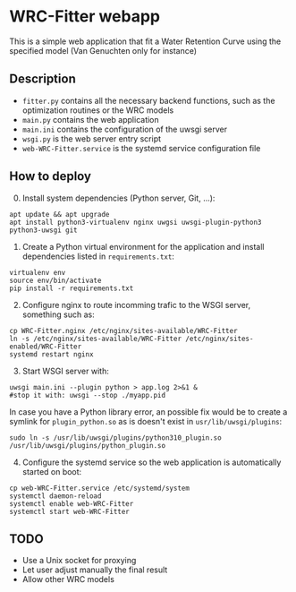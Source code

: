 # WRC-Fitter webapp

This is a simple web application that fit a Water Retention Curve using the specified model (Van Genuchten only for instance)

## Description

- `fitter.py` contains all the necessary backend functions, such as the optimization routines or the WRC models
- `main.py` contains the web application
- `main.ini` contains the configuration of the uwsgi server
- `wsgi.py` is the web server entry script
- `web-WRC-Fitter.service` is the systemd service configuration file


## How to deploy

0. Install system dependencies (Python server, Git, ...):
```
apt update && apt upgrade
apt install python3-virtualenv nginx uwgsi uwsgi-plugin-python3 python3-uwsgi git
```

1. Create a Python virtual environment for the application and install dependencies listed in `requirements.txt`:
```
virtualenv env
source env/bin/activate
pip install -r requirements.txt
```

2. Configure nginx to route incomming trafic to the WSGI server, something such as:
``` 
cp WRC-Fitter.nginx /etc/nginx/sites-available/WRC-Fitter
ln -s /etc/nginx/sites-available/WRC-Fitter /etc/nginx/sites-enabled/WRC-Fitter
systemd restart nginx
```

3. Start WSGI server with:
```
uwsgi main.ini --plugin python > app.log 2>&1 &
#stop it with: uwsgi --stop ./myapp.pid  
```
In case you have a Python library error, an possible fix would be to create a symlink for `plugin_python.so` as is doesn't exist in `usr/lib/uwsgi/plugins`:
```
sudo ln -s /usr/lib/uwsgi/plugins/python310_plugin.so /usr/lib/uwsgi/plugins/python_plugin.so
``` 

4. Configure the systemd service so the web application is automatically started on boot:
```
cp web-WRC-Fitter.service /etc/systemd/system
systemctl daemon-reload
systemctl enable web-WRC-Fitter
systemctl start web-WRC-Fitter
```

## TODO

- Use a Unix socket for proxying
- Let user adjust manually the final result
- Allow other WRC models

